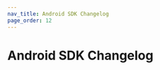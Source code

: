 ```yaml
---
nav_title: Android SDK Changelog 
page_order: 12
---
```


# Android SDK Changelog

<script src="http://gist-it.appspot.com/https://github.com/Appboy/appboy-android-sdk/blob/master/CHANGELOG.md"></script>
